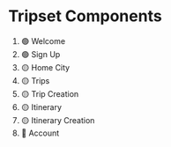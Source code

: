 # Tripset Components #
1. 🟢 Welcome
2. 🟢 Sign Up
3. 🟡 Home City
4. 🟡 Trips
5. 🟡 Trip Creation
6. 🟡 Itinerary
7. 🟡 Itinerary Creation
8. 🔴 Account
